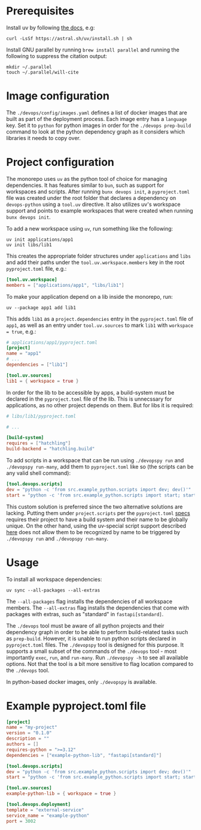 # Prerequisites

Install uv by following [the docs](https://docs.astral.sh/uv/getting-started/installation/), e.g:
```shell
curl -LsSf https://astral.sh/uv/install.sh | sh
```

Install GNU parallel by running `brew install parallel` and running the following to suppress the citation output:
```shell
mkdir ~/.parallel
touch ~/.parallel/will-cite
```

# Image configuration

The `./devops/config/images.yaml` defines a list of docker images that are built as part of the deployment process. Each image entry has a `language` key. Set it to `python` for python images in order for the `./devops prep-build` command to look at the python dependency graph as it considers which libraries it needs to copy over.

# Project configuration

The monorepo uses `uv` as the python tool of choice for managing dependencies. It has features similar to `bun`, such as support for workspaces and scripts. After running `bunx devops init`, a `pyproject.toml` file was created under the root folder that declares a dependency on `devops-python` using a `tool.uv` directive. It also utilizes uv's workspace support and points to example workspaces that were created when running `bunx devops init`.

To add a new workspace using `uv`, run something like the following:
```shell
uv init applications/app1
uv init libs/lib1
```
This creates the appropriate folder structures under `applications` and `libs` and add their paths under the `tool.uv.workspace.members` key in the root `pyproject.toml` file, e.g.:
```toml
[tool.uv.workspace]
members = ["applications/app1", "libs/lib1"]
```

To make your application depend on a lib inside the monorepo, run:
```shell
uv --package app1 add lib1
```

This adds `lib1` as a `project.dependencies` entry in the `pyproject.toml` file of `app1`, as well as an entry under `tool.uv.sources` to mark `lib1` with `workspace = true`, e.g.:
```toml
# applications/app1/pyproject.toml
[project]
name = "app1"
# ...
dependencies = ["lib1"]

[tool.uv.sources]
lib1 = { workspace = true }
```

In order for the lib to be accessible by apps, a build-system must be declared in the `pyproject.toml` file of the lib. This is unnecssary for applications, as no other project depends on them. But for libs it is required:
```toml
# libs/lib1/pyproject.toml

# ...

[build-system]
requires = ["hatchling"]
build-backend = "hatchling.build"
```

To add scripts in a workspace that can be run using `./devopspy run` and `./devopspy run-many`, add them to `pyproject.toml` like so (the scripts can be any valid shell command):
```toml
[tool.devops.scripts]
dev = "python -c 'from src.example_python.scripts import dev; dev()'"
start = "python -c 'from src.example_python.scripts import start; start()'"
```

This custom solution is preferred since the two alternative solutions are lacking. Putting them under `project.scripts` per the `pyproject.toml` [specs](https://packaging.python.org/en/latest/overview/) requires their project to have a build system and their name to be globally unique. On the other hand, using the uv-special script support described [here](https://docs.astral.sh/uv/guides/scripts/) does not allow them to be recognized by name to be triggered by `./devopspy run` and `./devopspy run-many`. 

# Usage

To install all workspace dependencies:
```shell
uv sync --all-packages --all-extras
```
The `--all-packages` flag installs the dependencies of all workspace members. The `--all-extras` flag installs the dependencies that come with packages with extras, such as "standard" in `fastapi[standard]`.

The `./devops` tool must be aware of all python projects and their dependency graph in order to be able to perform build-related tasks such as `prep-build`. However, it is unable to run python scripts declared in `pyproject.toml` files. The `./devopspy` tool is designed for this purpose. It supports a small subset of the commands of the `./devops` tool - most importantly `exec`, `run`, and `run-many`. Run `./devopspy -h` to see all available options. Not that the tool is a bit more sensitive to flag location compared to the `./devops` tool. 

In python-based docker images, only `./devopspy` is available.

# Example pyproject.toml file

```toml
[project]
name = "my-project"
version = "0.1.0"
description = ""
authors = []
requires-python = ">=3.12"
dependencies = ["example-python-lib", "fastapi[standard]"]

[tool.devops.scripts]
dev = "python -c 'from src.example_python.scripts import dev; dev()'"
start = "python -c 'from src.example_python.scripts import start; start()'"

[tool.uv.sources]
example-python-lib = { workspace = true }

[tool.devops.deployment]
template = "external-service"
service_name = "example-python"
port = 3002
```